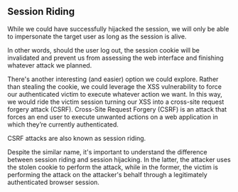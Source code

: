 ## Session Riding

While we could have successfully hijacked the session, we will only be able to impersonate the target user as long as the session is alive.

In other words, should the user log out, the session cookie will be invalidated and prevent us from assessing the web interface and finishing whatever attack we planned.

There's another interesting (and easier) option we could explore. Rather than stealing the cookie, we could leverage the XSS vulnerability to force our authenticated victim to execute whatever action we want.
In this way, we would ride the victim session turning our XSS into a cross-site request forgery attack (CSRF).
Cross-Site Request Forgery (CSRF) is an attack that forces an end user to execute unwanted actions on a web application in which they’re currently authenticated.

CSRF attacks are also known as session riding.

Despite the similar name, it's important to understand the difference between session riding and session hijacking.
In the latter, the attacker uses the stolen cookie to perform the attack, while in the former, the victim is performing the attack on the attacker's behalf through a legitimately authenticated browser session.
